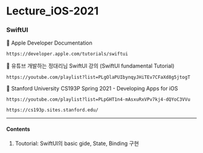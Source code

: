 # Lecture_iOS-2021

### SwiftUI

🔘 Apple Developer Documentation
    
    https://developer.apple.com/tutorials/swiftui
    
🔘 유튜브 개발하는 정대리님 SwiftUI 강의 (SwiftUI fundamental Tutorial)
    
    https://youtube.com/playlist?list=PLgOlaPUIbynqyJHiTEv7CFaXd8g5jtogT
    
🔘 Stanford University CS193P Spring 2021 - Developing Apps for iOS 

    https://youtube.com/playlist?list=PLpGHT1n4-mAsxuRxVPv7kj4-dQYoC3VVu
    
    https://cs193p.sites.stanford.edu/

---

#### Contents

1. Toutorial: SwiftUI의 basic gide, State, Binding 구현
